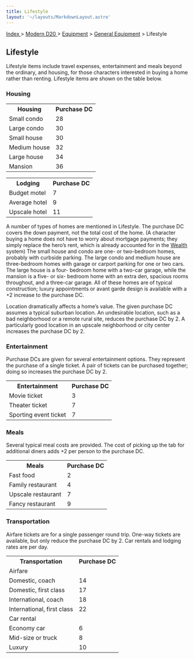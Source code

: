 ```yaml
---
title: Lifestyle
layout: '~/layouts/MarkdownLayout.astro'
---
```


[ Index ](/) > [ Modern D20 ](/modern.d20.srd) > [Equipment](/modern.d20.srd/equipment) > [General Equipment](/modern.d20.srd/equipment/equipment.general) > Lifestyle

## Lifestyle

Lifestyle items include travel expenses, entertainment and meals beyond the
ordinary, and housing, for those characters interested in buying a home rather
than renting. Lifestyle items are shown on the table below.

### Housing


<table> <tr> <th>Housing</th> <th>Purchase DC</th> </tr> <tr><td> Small condo</td><td> 28 </td></tr> <tr><td> Large condo</td><td> 30 </td></tr> <tr><td> Small house</td><td> 30 </td></tr> <tr><td> Medium house</td><td> 32 </td></tr> <tr><td> Large house</td><td> 34 </td></tr> <tr><td> Mansion</td><td> 36 </td></tr> </table>
 
<table> <tr> <th>Lodging</th> <th>Purchase DC</th></tr> <tr><td> Budget motel</td><td> 7 </td></tr> <tr><td>Average hotel</td><td> 9 </td></tr> <tr><td>Upscale hotel</td><td> 11 </td></tr> </table>


A number of types of homes are mentioned in Lifestyle. The purchase DC covers
the down payment, not the total cost of the home. (A character buying a home
does not have to worry about mortgage payments; they simply replace the hero’s
rent, which is already accounted for in the [Wealth](/modern.d20.srd/wealth)
system) The small house and condo are one- or two-bedroom homes, probably with
curbside parking. The large condo and medium house are three-bedroom homes
with garage or carport parking for one or two cars. The large house is a four-
bedroom home with a two-car garage, while the mansion is a five- or six-
bedroom home with an extra den, spacious rooms throughout, and a three-car
garage. All of these homes are of typical construction; luxury appointments or
avant garde design is available with a +2 increase to the purchase DC.

Location dramatically affects a home’s value. The given purchase DC assumes a
typical suburban location. An undesirable location, such as a bad neighborhood
or a remote rural site, reduces the purchase DC by 2. A particularly good
location in an upscale neighborhood or city center increases the purchase DC
by 2.

### Entertainment

Purchase DCs are given for several entertainment options. They represent the
purchase of a single ticket. A pair of tickets can be purchased together;
doing so increases the purchase DC by 2.


<table> <tr> <th>Entertainment</th> <th> Purchase DC</th> </tr> <tr><td> Movie ticket</td><td> 3 </td></tr> <tr><td> Theater ticket</td><td> 7 </td></tr> <tr><td>Sporting event ticket</td><td> 7 </td></tr> </table>


### Meals

Several typical meal costs are provided. The cost of picking up the tab for
additional diners adds +2 per person to the purchase DC.


<table> <tr> <th>Meals</th> <th> Purchase DC</th> </tr> <tr><td> Fast food</td><td> 2 </td></tr> <tr><td> Family restaurant</td><td> 4 </td></tr> <tr><td> Upscale restaurant</td><td> 7 </td></tr> <tr><td> Fancy restaurant</td><td> 9 </td></tr> </table>


### Transportation

Airfare tickets are for a single passenger round trip. One-way tickets are
available, but only reduce the purchase DC by 2. Car rentals and lodging rates
are per day.


<table> <tr> <th>Transportation</th> <th>Purchase DC</th></tr> <tr class="shaded"><td colspan="2">Airfare</td></tr> <tr><td> Domestic, coach</td><td> 14 </td></tr> <tr><td> Domestic, first class</td><td> 17 </td></tr> <tr><td> International, coach</td><td> 18 </td></tr> <tr><td> International, first class</td><td> 22 </td></tr> <tr class="shaded"><td colspan="2"> Car rental </td></tr> <tr><td> Economy car</td><td> 6 </td></tr> <tr><td> Mid-size or truck</td><td> 8 </td></tr> <tr><td>Luxury</td><td> 10 </td></tr> </table>


